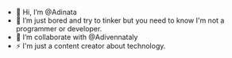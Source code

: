 - 👋 Hi, I’m @Adinata
- 🤧 I’m just bored and try to tinker but you need to know I'm not a programmer or developer.
- 💞️ I’m collaborate with @Adivennataly
- ⚡ I'm just a content creator about technology.

